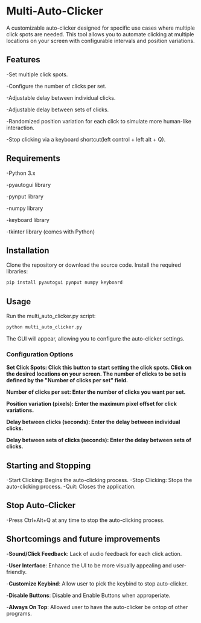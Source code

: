 # Multi-Auto-Clicker
A customizable auto-clicker designed for specific use cases where multiple click spots are needed. This tool allows you to automate clicking at multiple locations on your screen with configurable intervals and position variations.

## Features
-Set multiple click spots.

-Configure the number of clicks per set.

-Adjustable delay between individual clicks.

-Adjustable delay between sets of clicks.

-Randomized position variation for each click to simulate more human-like interaction.

-Stop clicking via a keyboard shortcut(left control + left alt + Q).


## Requirements
-Python 3.x


-pyautogui library


-pynput library


-numpy library


-keyboard library


-tkinter library (comes with Python)



## Installation
Clone the repository or download the source code.
Install the required libraries:
```bash
pip install pyautogui pynput numpy keyboard
```

## Usage
Run the multi_auto_clicker.py script:
```bash
python multi_auto_clicker.py
```

The GUI will appear, allowing you to configure the auto-clicker settings.
### Configuration Options
**Set Click Spots: Click this button to start setting the click spots. Click on the desired locations on your screen. The number of clicks to be set is defined by the "Number of clicks per set" field.**


**Number of clicks per set: Enter the number of clicks you want per set.**


**Position variation (pixels): Enter the maximum pixel offset for click variations.**


**Delay between clicks (seconds): Enter the delay between individual clicks.**


**Delay between sets of clicks (seconds): Enter the delay between sets of clicks.**


## Starting and Stopping


-Start Clicking: Begins the auto-clicking process.
-Stop Clicking: Stops the auto-clicking process.
-Quit: Closes the application.


## Stop Auto-Clicker


-Press Ctrl+Alt+Q at any time to stop the auto-clicking process.


## Shortcomings and future improvements


-**Sound/Click Feedback**: Lack of audio feedback for each click action.

-**User Interface**: Enhance the UI to be more visually appealing and user-friendly.


-**Customize Keybind**: Allow user to pick the keybind to stop auto-clicker.

-**Disable Buttons**: Disable and Enable Buttons when approperiate. 

-**Always On Top**: Allowed user to have the auto-clicker be ontop of other programs. 
